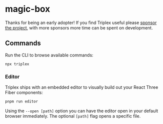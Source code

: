 # magic-box

Thanks for being an early adopter! If you find Triplex useful please
[sponsor the project](https://github.com/sponsors/itsdouges), with more sponsors
more time can be spent on development.

## Commands

Run the CLI to browse available commands:

```bash
npx triplex
```

### Editor

Triplex ships with an embedded editor to visually build out your React Three
Fiber components:

```bash
pnpm run editor
```

Using the `--open [path]` option you can have the editor open in your default
browser immediately. The optional `[path]` flag opens a specific file.
